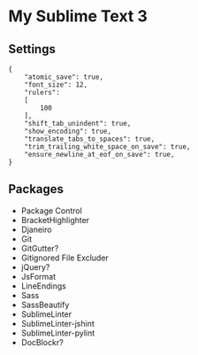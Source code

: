 # My Sublime Text 3

## Settings

```
{
    "atomic_save": true,
    "font_size": 12,
    "rulers":
    [
        100
    ],
    "shift_tab_unindent": true,
    "show_encoding": true,
    "translate_tabs_to_spaces": true,
    "trim_trailing_white_space_on_save": true,
    "ensure_newline_at_eof_on_save": true,
}
```

## Packages

- Package Control
- BracketHighlighter
- Djaneiro
- Git
- GitGutter?
- Gitignored File Excluder
- jQuery?
- JsFormat
- LineEndings
- Sass
- SassBeautify
- SublimeLinter
- SublimeLinter-jshint
- SublimeLinter-pylint
- DocBlockr?
